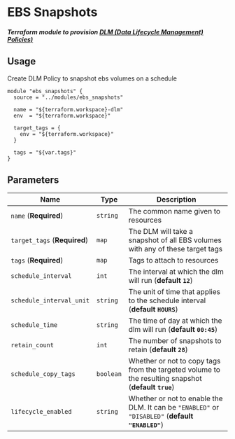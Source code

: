 # EBS Snapshots

##### Terraform module to provision [DLM (Data Lifecycle Management) Policies)](https://docs.aws.amazon.com/AWSEC2/latest/UserGuide/snapshot-lifecycle.html)

Usage
-----

Create DLM Policy to snapshot ebs volumes on a schedule

```hcl-terraform
module "ebs_snapshots" {
  source = "../modules/ebs_snapshots"

  name = "${terraform.workspace}-dlm"
  env  = "${terraform.workspace}"

  target_tags = {
    env = "${terraform.workspace}"
  }

  tags = "${var.tags}"
}
```

Parameters
-----------
| Name                                 | Type         | Description                               |
| ------------------------------------ | ------------ | ----------------------------------------- |
| `name`                (**Required**) | `string`     | The common name given to resources        |
| `target_tags`         (**Required**) | `map`        | The DLM will take a snapshot of all EBS volumes with any of these target tags |
| `tags`                (**Required**) | `map`        | Tags to attach to resources |
| `schedule_interval`                  | `int`        | The interval at which the dlm will run (**default `12`**) |
| `schedule_interval_unit`             | `string`     | The unit of time that applies to the schedule interval (**default `HOURS`**) |
| `schedule_time`                      | `string`     | The time of day at which the dlm will run (**default `00:45`**) |
| `retain_count`                       | `int`        | The number of snapshots to retain (**default `28`**) |
| `schedule_copy_tags`                 | `boolean`    | Whether or not to copy tags from the targeted volume to the resulting snapshot (**default `true`**)|
| `lifecycle_enabled`                  | `string`     | Whether or not to enable the DLM. It can be `"ENABLED"` or `"DISABLED"` (**default `"ENABLED"`**) |
